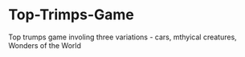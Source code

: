 # Top-Trimps-Game
Top trumps game involing three variations - cars, mthyical creatures, Wonders of the World
